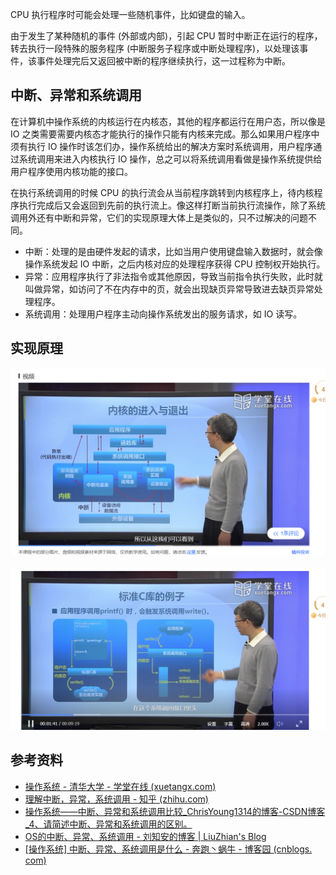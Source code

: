 
CPU 执行程序时可能会处理一些随机事件，比如键盘的输入。

由于发生了某种随机的事件 (外部或内部)，引起 CPU 暂时中断正在运行的程序，转去执行一段特殊的服务程序 (中断服务子程序或中断处理程序)，以处理该事件，该事件处理完后又返回被中断的程序继续执行，这一过程称为中断。

## 中断、异常和系统调用

在计算机中操作系统的内核运行在内核态，其他的程序都运行在用户态，所以像是 IO 之类需要需要内核态才能执行的操作只能有内核来完成。那么如果用户程序中须有执行 IO 操作时该怎们办，操作系统给出的解决方案时系统调用，用户程序通过系统调用来进入内核执行 IO 操作，总之可以将系统调用看做是操作系统提供给用户程序使用内核功能的接口。

在执行系统调用的时候 CPU 的执行流会从当前程序跳转到内核程序上，待内核程序执行完成后又会返回到先前的执行流上。像这样打断当前执行流操作，除了系统调用外还有中断和异常，它们的实现原理大体上是类似的，只不过解决的问题不同。

- 中断：处理的是由硬件发起的请求，比如当用户使用键盘输入数据时，就会像操作系统发起 IO 中断，之后内核对应的处理程序获得 CPU 控制权开始执行。
- 异常：应用程序执行了非法指令或其他原因，导致当前指令执行失败，此时就叫做异常，如访问了不在内存中的页，就会出现缺页异常导致进去缺页异常处理程序。
-  系统调用：处理用户程序主动向操作系统发出的服务请求，如 IO 读写。

## 实现原理

![](附件/中断、异常和系统调用_image_1.png)

![](附件/中断、异常和系统调用_image_2.png)


## 参考资料

- [操作系统 - 清华大学 - 学堂在线 (xuetangx.com)](https://www.xuetangx.com/learn/THU08091000267/THU08091000267/12424484/video/23272498)
- [理解中断，异常，系统调用 - 知乎 (zhihu.com)](https://zhuanlan.zhihu.com/p/563879053)
- [操作系统——中断、异常和系统调用比较_ChrisYoung1314的博客-CSDN博客_4、请简述中断、异常和系统调用的区别。](https://blog.csdn.net/baidu_28312631/article/details/47375209)
- [OS的中断、异常、系统调用 - 刘知安的博客 | LiuZhian's Blog](https://liuzhian.github.io/2019/06/16/OS%E7%9A%84%E4%B8%AD%E6%96%AD%E3%80%81%E5%BC%82%E5%B8%B8%E3%80%81%E7%B3%BB%E7%BB%9F%E8%B0%83%E7%94%A8/)
- [[操作系统] 中断、异常、系统调用是什么 - 奔跑丶蜗牛 - 博客园 (cnblogs. com)]( https://www.cnblogs.com/BenPaoWoNiu/p/13901218.html )